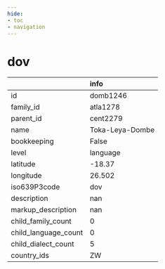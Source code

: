```yaml
---
hide:
- toc
- navigation
---
```

# dov
|                      | info            |
|:---------------------|:----------------|
| id                   | domb1246        |
| family_id            | atla1278        |
| parent_id            | cent2279        |
| name                 | Toka-Leya-Dombe |
| bookkeeping          | False           |
| level                | language        |
| latitude             | -18.37          |
| longitude            | 26.502          |
| iso639P3code         | dov             |
| description          | nan             |
| markup_description   | nan             |
| child_family_count   | 0               |
| child_language_count | 0               |
| child_dialect_count  | 5               |
| country_ids          | ZW              |